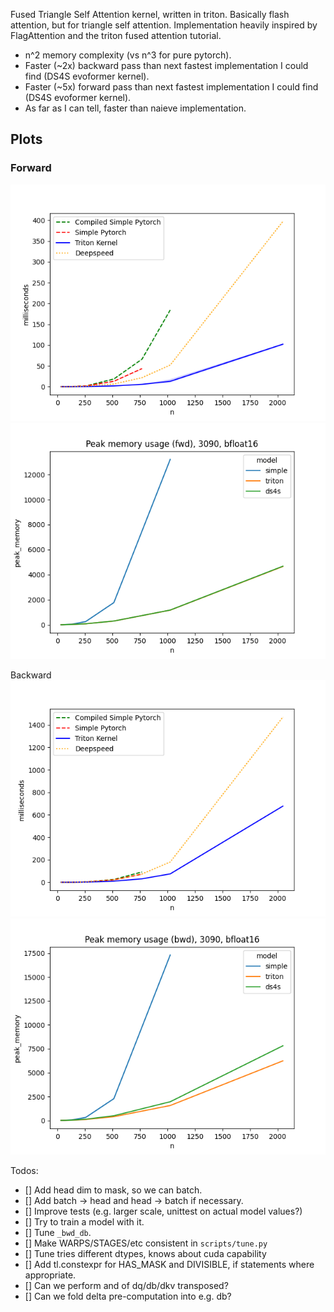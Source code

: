 Fused Triangle Self Attention kernel, written in triton. Basically flash attention, but for triangle self attention. Implementation heavily inspired by FlagAttention and the triton fused attention tutorial.

- n^2 memory complexity (vs n^3 for pure pytorch).
- Faster (~2x) backward pass than next fastest implementation I could find (DS4S evoformer kernel).
- Faster (~5x) forward pass than next fastest implementation I could find (DS4S evoformer kernel).
- As far as I can tell, faster than naieve implementation.

## Plots
### Forward
![TSA forward runtime](benchmark_plots/tri_attn_fwd.png "TSA forward runtime")
![TSA forward memory](benchmark_plots/peak_memory_fwd.png "TSA forward memory")

Backward
![TSA backward runtime](benchmark_plots/tri_attn_bwd.png "TSA backward runtime")
![TSA backward memory](benchmark_plots/peak_memory_bwd.png "TSA backward memory")


Todos:
- [] Add head dim to mask, so we can batch.
- [] Add batch -> head and head -> batch if necessary.
- [] Improve tests (e.g. larger scale, unittest on actual model values?)
- [] Try to train a model with it.
- [] Tune `_bwd_db`.
- [] Make WARPS/STAGES/etc consistent in `scripts/tune.py`
- [] Tune tries different dtypes, knows about cuda capability
- [] Add tl.constexpr for HAS_MASK and DIVISIBLE, if statements where appropriate.
- [] Can we perform and of dq/db/dkv transposed?
- [] Can we fold delta pre-computation into e.g. db?
